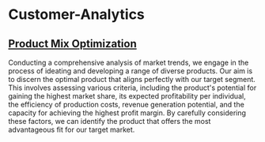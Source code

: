 # Customer-Analytics

## [Product Mix Optimization](https://github.com/ashis1601/Customer-Analytics/blob/main/Product%20Mix%20Optimization/Product-Mix-Optimization.ipynb)

Conducting a comprehensive analysis of market trends, we engage in the process of ideating and developing a range of diverse products. Our aim is to discern the optimal product that aligns perfectly with our target segment. This involves assessing various criteria, including the product's potential for gaining the highest market share, its expected profitability per individual, the efficiency of production costs, revenue generation potential, and the capacity for achieving the highest profit margin. By carefully considering these factors, we can identify the product that offers the most advantageous fit for our target market.
